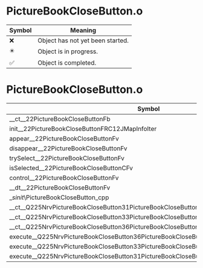 # PictureBookCloseButton.o
| Symbol | Meaning 
| ------------- | ------------- 
| :x: | Object has not yet been started. 
| :eight_pointed_black_star: | Object is in progress. 
| :white_check_mark: | Object is completed. 


# PictureBookCloseButton.o
| Symbol | Decompiled? |
| ------------- | ------------- |
| __ct__22PictureBookCloseButtonFb | :x: |
| init__22PictureBookCloseButtonFRC12JMapInfoIter | :x: |
| appear__22PictureBookCloseButtonFv | :x: |
| disappear__22PictureBookCloseButtonFv | :x: |
| trySelect__22PictureBookCloseButtonFv | :x: |
| isSelected__22PictureBookCloseButtonCFv | :x: |
| control__22PictureBookCloseButtonFv | :x: |
| __dt__22PictureBookCloseButtonFv | :x: |
| __sinit_\PictureBookCloseButton_cpp | :x: |
| __ct__Q225NrvPictureBookCloseButton31PictureBookCloseButtonNrvSelectFv | :x: |
| __ct__Q225NrvPictureBookCloseButton33PictureBookCloseButtonNrvSelectedFv | :x: |
| __ct__Q225NrvPictureBookCloseButton36PictureBookCloseButtonNrvNotSelectedFv | :x: |
| execute__Q225NrvPictureBookCloseButton36PictureBookCloseButtonNrvNotSelectedCFP5Spine | :x: |
| execute__Q225NrvPictureBookCloseButton33PictureBookCloseButtonNrvSelectedCFP5Spine | :x: |
| execute__Q225NrvPictureBookCloseButton31PictureBookCloseButtonNrvSelectCFP5Spine | :x: |

